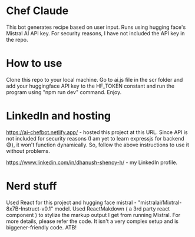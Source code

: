 # Chef Claude

This bot generates recipe based on user input. Runs using hugging face's Mistral AI API key. For security reasons, I have not included the API key in the repo.

# How to use

Clone this repo to your local machine. Go to ai.js file in the scr folder and add your huggingface API key to the HF_TOKEN constant and run the program using "npm run dev" command. Enjoy.

# LinkedIn and hosting

https://ai-chefbot.netlify.app/ - hosted this project at this URL. Since API is not included for security reasons (I am yet to learn expressjs for backend 😅), it won't function dynamically. So, follow the above instructions to use it without problems.

https://www.linkedin.com/in/dhanush-shenoy-h/ - my LinkedIn profile.

# Nerd stuff

Used React for this project and hugging face mistral - "mistralai/Mixtral-8x7B-Instruct-v0.1" model. Used ReactMakdown ( a 3rd party react component ) to stylize the markup output I get from running Mistral. For more details, please refer the code. It isn't a very complex setup and is biggener-friendly code. ATB!
